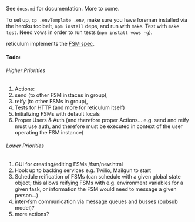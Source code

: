 See `docs.md` for documentation. More to come. 

To set up, `cp .envTemplate .env`, make sure you have foreman installed via the heroku toolbelt, `npm install` deps, and run with `make`. Test with `make test`. Need vows in order to run tests (`npm install vows -g`).

reticulum implements the [FSM spec](https://gist.github.com/ihodes/f009cc66422232f411b6).


#### Todo: 
###### Higher Priorities
1. Actions: 
  1. send (to other FSM instaces in group),
  1. reify (to other FSMs in group),
1. Tests for HTTP (and more for reticulum itself)
1. Initializing FSMs with default locals
1. Proper Users & Auth (and therefore proper Actions... e.g. send and reify must use auth, and therefore must be executed in context of the user operating the FSM instance)

###### Lower Priorities
1. GUI for creating/editing FSMs /fsm/new.html
1. Hook up to backing services e.g. Twilio, Mailgun to start
1. Schedule reification of FSMs (can schedule with a given global state object; this
   allows reifying FSMs with e.g. environment variables for a given task, or information
   the FSM would need to message a given person...)
1. inter-fsm communication via message queues and busses (pubsub model)?
1. more actions?
